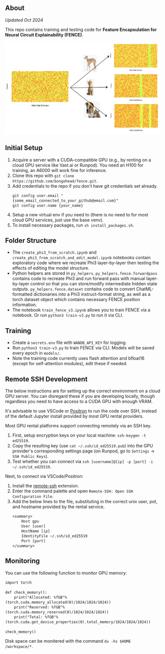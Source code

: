 ## About
*Updated Oct 2024*

This repo contains training and testing code for **Feature Encapsulation for Neural Circuit Explainability (FENCE)**.
<p align="center">
  <img src="https://github.com/bongohead/fence/blob/master/docs/t1.png?raw=true" alt="FENCE diagram" height="300"/>
</p>

## Initial Setup
1. Acquire a server with a CUDA-compatible GPU (e.g., by renting on a cloud GPU service like Vast.ai or Runpod). You need an H100 for training, an A6000 will work fine for inference.
2. Clone this repo with `git clone https://github.com/bongohead/fence.git`.
3. Add credentials to the repo if you don't have git credentials set already.
    ```
    git config user.email "{some_email_connected_to_your_github@email.com}"
    git config user.name {your_name}
    ```
4. Setup a new virtual env if you need to (there is no need to for most cloud GPU services, just use the base venv). 
5. To install necessary packages, run `sh install_packages.sh`.

## Folder Structure
- The `create_phi3_from_scratch.ipynb` and `create_phi3_from_scratch_and_edit_model.ipynb` notebooks contain exploratory code where we recreate Phi3 layer-by-layer then testing the effects of editing the model structure.
- Python helpers are stored in `py_helpers`. `py_helpers.fence.forwardpass` contains code to recreate Phi3 and run forward pass with manual layer-by-layer control so that you can store/modify intermediate hidden state outputs. `py_helpers.fence.dataset` contains code to convert ChatML-formatted dictionaries into a Phi3 instruct-format string, as well as a torch dataset object which contains necessary FENCE position information.
- The notebook `train_fence_v3.ipynb` allows you to train FENCE via a notebook. Or run `python3 train-v3.py` to run it via CLI. 

## Training
- Create a `secrets.env` file with `WANDB_API_KEY` for logging.
- Run `python3 train-v3.py` to train FENCE via CLI. Models will be saved every epoch in `models/`.
- Note the training code currently uses flash attention and bfloat16 (except for self-attention modules), edit these if needed.

## Remote SSH Development
The below instructions are for setting up the correct environment on a cloud GPU server. You can disregard these if you are developing locally, though regardless you need to have access to a CUDA GPU with enough VRAM.

It's advisable to use VSCode or [Positron](https://github.com/posit-dev/positron) to run the code over SSH, instead of the default Jupyter install provided by most GPU rental providers.

Most GPU rental platforms support connecting remotely via an SSH key.
1. First, setup encryption keys on your local machine: `ssh-keygen -t ed25519`.
2. Copy the resulting key (use `cat ~/.ssh/id_ed25519.pub`) into the GPU provider's corresponding settings page (on Runpod, go to `Settings` -> `SSH Public Keys`).
3. Test whether you can connect via `ssh [username]@[ip] -p [port] -i ~/.ssh/id_ed25519`.

Next, to connect via VSCode/Positron:
1. Install the [remote-ssh](https://code.visualstudio.com/docs/remote/ssh) extension.
2. Enter the command palette and open `Remote-SSH: Open SSH Configuration File`.
3. Add the below lines to the file, substituting in the correct unix user, pot, and hostname provided by the rental service.
    ```
    <summary>
        Host gpu
        User [user]
        HostName [ip]
        IdentityFile ~/.ssh/id_ed25519
        Port [port]
    </summary>
    ```

## Monitoring
You can use the following function to monitor GPU memory:
```
import torch

def check_memory():
    print("Allocated: %fGB"%(torch.cuda.memory_allocated(0)/1024/1024/1024))
    print("Reserved: %fGB"%(torch.cuda.memory_reserved(0)/1024/1024/1024))
    print("Total: %fGB"%(torch.cuda.get_device_properties(0).total_memory/1024/1024/1024))

check_memory()
```

Disk space can be monitered with the command `du -hs $HOME /workspace/*`.